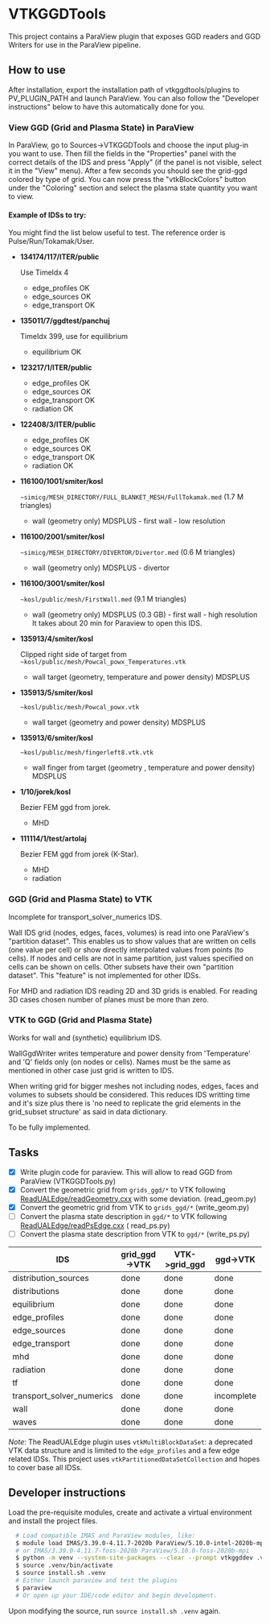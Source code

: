 # VTKGGDTools

This project contains a ParaView plugin that exposes GGD readers and
GGD Writers for use in the ParaView pipeline.

## How to use

After installation, export the installation path of
vtkggdtools/plugins to PV_PLUGIN_PATH and launch ParaView. You can
also follow the "Developer instructions" below to have this
automatically done for you.

### View GGD (Grid and Plasma State) in ParaView

In ParaView, go to Sources->VTKGGDTools and choose the input plug-in
you want to use. Then fill the fields in the "Properties" panel with
the correct details of the IDS and press "Apply" (if the panel is not
visible, select it in the "View" menu). After a few seconds you should
see the grid-ggd colored by type of grid. You can now press the
"vtkBlockColors" button under the "Coloring" section and select the
plasma state quantity you want to view.

#### Example of IDSs to try:

You might find the list below useful to test. The reference order is
Pulse/Run/Tokamak/User.

- **134174/117/ITER/public** 
  
  Use TimeIdx 4
  - edge_profiles OK
  - edge_sources OK
  - edge_transport OK

- **135011/7/ggdtest/panchuj**

  TimeIdx 399, use for equilibrium
  - equilibrium OK

- **123217/1/ITER/public**
  - edge_profiles OK
  - edge_sources OK
  - edge_transport OK
  - radiation OK

- **122408/3/ITER/public**
  - edge_profiles OK
  - edge_sources OK
  - edge_transport OK
  - radiation OK

- **116100/1001/smiter/kosl**

  `~simicg/MESH_DIRECTORY/FULL_BLANKET_MESH/FullTokamak.med` (1.7 M triangles)
  - wall (geometry only) MDSPLUS - first wall - low resolution

- **116100/2001/smiter/kosl**

  `~simicg/MESH_DIRECTORY/DIVERTOR/Divertor.med` (0.6 M triangles) 
  - wall (geometry only) MDSPLUS - divertor

- **116100/3001/smiter/kosl**

  `~kosl/public/mesh/FirstWall.med` (9.1 M triangles)
  - wall (geometry only) MDSPLUS (0.3 GB) - first wall - high resolution
  It takes about 20 min for Paraview to open this IDS.

- **135913/4/smiter/kosl**

  Clipped right side of target from `~kosl/public/mesh/Powcal_powx_Temperatures.vtk`
  - wall target (geometry, temperature and power density) MDSPLUS

- **135913/5/smiter/kosl**

  `~kosl/public/mesh/Powcal_powx.vtk`
  - wall target (geometry and power density) MDSPLUS

- **135913/6/smiter/kosl**

  `~kosl/public/mesh/fingerleft8.vtk.vtk`
  - wall finger from target (geometry , temperature and power density) MDSPLUS

- **1/10/jorek/kosl**

  Bezier FEM ggd from jorek.
  - MHD

- **111114/1/test/artolaj**

  Bezier FEM ggd from jorek (K-Star).
  - MHD
  - radiation


### GGD (Grid and Plasma State) to VTK

Incomplete for transport_solver_numerics IDS.

Wall IDS grid (nodes, edges, faces, volumes) is read into one
ParaView's "partition dataset". This enables us to show values that are written
on cells (one value per cell) or show directly interpolated values from points
(to cells). If nodes and cells are not in same partition, just values specified
on cells can be shown on cells. Other subsets have their own "partition dataset". 
This "feature" is not implemented for other IDSs.

For MHD and radiation IDS reading 2D and 3D grids is enabled. For reading 3D
cases chosen number of planes must be more than zero.

### VTK to GGD (Grid and Plasma State)

Works for wall and (synthetic) equilibrium IDS.

WallGgdWriter writes temperature and power density from 'Temperature' and 'Q'
fields only (on nodes or cells). Names must be the same as mentioned in other
case just grid is written to IDS.

When writing grid for bigger meshes not including nodes, edges, faces and
volumes to subsets should be considered. This reduces IDS writting time and
it's size plus there is 'no need to replicate the grid elements in the
grid_subset structure' as said in data dictionary.

To be fully implemented.

## Tasks

- [x] Write plugin code for paraview. This will allow to read GGD from ParaView (VTKGGDTools.py)
- [x] Convert the geometric grid from `grids_ggd/*` to VTK
  following [ReadUALEdge/readGeometry.cxx](https://git.iter.org/projects/BND/repos/solps-gui/browse/src/plugins/paraview/readGmtryEdge.cxx)
  with some deviation. (read_geom.py)
- [x] Convert the geometric grid from VTK to `grids_ggd/*` (write_geom.py)
- [ ] Convert the plasma state description in `ggd/*` to VTK
  following [ReadUALEdge/readPsEdge.cxx](https://git.iter.org/projects/BND/repos/solps-gui/browse/src/plugins/paraview/readPsEdge.cxx) (
  read_ps.py)
- [ ] Convert the plasma state description from VTK to `ggd/*` (write_ps.py)

|IDS|  grid_ggd->VTK| VTK->grid_ggd| ggd->VTK| VTK->ggd|
|---|---|---|---|---|
|distribution_sources|done|done|done|n/a
|distributions | done |done|done|n/a
|equilibrium| done |done|done|done
|edge_profiles| done  |done|done|n/a
|edge_sources| done  |done|done|n/a
|edge_transport| done  |done|done|n/a
|mhd| done  |done|done|n/a
|radiation| done  |done|done|n/a
|tf| done  |done|done|n/a
|transport_solver_numerics| done  |done|incomplete|n/a
|wall| done  |done|done|done
|waves| done  |done|done|n/a

*Note*: The ReadUALEdge plugin uses `vtkMultiBlockDataSet`: a
deprecated VTK data structure and is limited to the `edge_profiles`
and a few edge related IDSs. This project uses
`vtkPartitionedDataSetCollection` and hopes to cover base all IDSs.

## Developer instructions

Load the pre-requisite modules, create and activate a virtual environment and install
the project files.

```bash
  # Load compatible IMAS and ParaView modules, like:
  $ module load IMAS/3.39.0-4.11.7-2020b ParaView/5.10.0-intel-2020b-mpi
  # or IMAS/3.39.0-4.11.7-foss-2020b ParaView/5.10.0-foss-2020b-mpi
  $ python -m venv --system-site-packages --clear --prompt vtkggddev .venv
  $ source .venv/bin/activate
  $ source install.sh .venv
  # Either launch paraview and test the plugins
  $ paraview
  # Or open up your IDE/code editor and begin development.
```
Upon modifying the source, run `source install.sh .venv` again.
